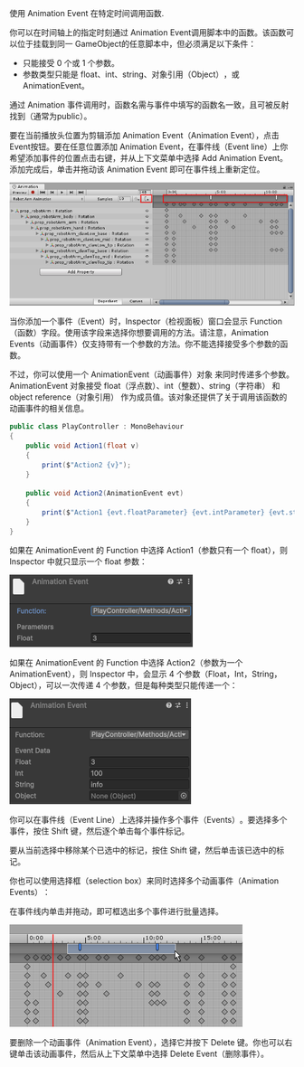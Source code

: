 ​​使用 Animation Event 在特定时间调用函数​​.

你可以在时间轴上的​​指定时刻​​通过 ​​Animation Event​​ 调用脚本中的函数。该函数可以位于挂载到同一 ​​GameObject​​ 的​​任意脚本​​中，但必须满足以下条件：

- 只能​​接受 0 个或 1 个参数​​。
- 参数类型只能是 ​​float、int、string、对象引用（Object）​​，或 ​​AnimationEvent​​。

通过 ​​Animation 事件​​调用时，函数名需与事件中填写的函数名一致，且可被反射找到（通常为 ​​public​​）。

要在当前播放头位置为剪辑添加 Animation Event（Animation Event），点击 Event按钮。要在任意位置添加 Animation Event，在事件线（Event line）上你希望添加事件的位置点击右键，并从上下文菜单中选择 Add Animation Event。添加完成后，单击并拖动该 Animation Event 即可在事件线上重新定位。

![](Images/AnimationEditorEventLine.png)

当你添加一个事件（Event）时，Inspector（检视面板）窗口会显示 Function（函数）字段。使用该字段来选择你想要调用的方法。请注意，Animation Events（动画事件）仅支持带有一个参数的方法。你不能选择接受多个参数的函数。

不过，你可以使用一个 AnimationEvent（动画事件）对象 来同时传递多个参数。AnimationEvent 对象接受 float（浮点数）、int（整数）、string（字符串） 和 object reference（对象引用） 作为成员值。该对象还提供了关于调用该函数的动画事件的相关信息。


```C#
public class PlayController : MonoBehaviour
{
    public void Action1(float v)
	{
		print($"Action2 {v}");
	}

	public void Action2(AnimationEvent evt)
	{
		print($"Action1 {evt.floatParameter} {evt.intParameter} {evt.stringParameter}");
	}
}
```

如果在 AnimationEvent 的 Function 中选择 Action1（参数只有一个 float），则 Inspector 中就只显示一个 float 参数：

![](Images/AnimationEventParam1.png)

如果在 AnimationEvent 的 Function 中选择 Action2（参数为一个 AnimationEvent），则 Inspector 中，会显示 4 个参数（Float，Int，String，Object），可以一次传递 4 个参数，但是每种类型只能传递一个：

![](Images/AnimationEventParam2.png)

你可以在​​事件线（Event Line）​​上选择并操作多个​​事件（Events）​​。要选择多个事件，按住 ​​Shift 键​​，然后​​逐个单击每个事件标记​​。

要从当前选择中移除某个已选中的标记，按住 ​​Shift 键​​，然后单击该已选中的标记。

你也可以使用​​选择框（selection box）​​来同时选择多个​​动画事件（Animation Events）​​：

在​​事件线​​内​​单击并拖动​​，即可框选出多个事件进行批量选择。

![](Images/AnimationEditorMultipleEventSelection.png)

要删除一个动画事件（Animation Event），选择它并按下 Delete 键。你也可以右键单击该动画事件，然后从上下文菜单中选择 Delete Event（删除事件）。
